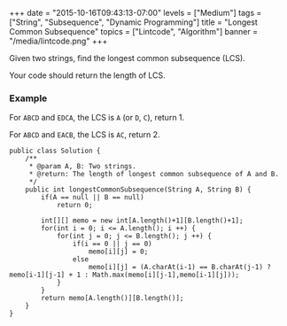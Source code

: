 +++
date = "2015-10-16T09:43:13-07:00"
levels = ["Medium"]
tags = ["String", "Subsequence", "Dynamic Programming"]
title = "Longest Common Subsequence"
topics = ["Lintcode", "Algorithm"]
banner = "/media/lintcode.png"
+++

Given two strings, find the longest common subsequence (LCS).

Your code should return the length of LCS.
<!--more-->


### Example
For `ABCD` and `EDCA`, the LCS is `A` (or `D`, `C`), return 1.

For `ABCD` and `EACB`, the LCS is `AC`, return 2.


```
public class Solution {
    /**
     * @param A, B: Two strings.
     * @return: The length of longest common subsequence of A and B.
     */
    public int longestCommonSubsequence(String A, String B) {
        if(A == null || B == null)
            return 0;
        
        int[][] memo = new int[A.length()+1][B.length()+1];
        for(int i = 0; i <= A.length(); i ++) {
            for(int j = 0; j <= B.length(); j ++) {
                if(i == 0 || j == 0)
                    memo[i][j] = 0;
                else
                    memo[i][j] = (A.charAt(i-1) == B.charAt(j-1) ? memo[i-1][j-1] + 1 : Math.max(memo[i][j-1],memo[i-1][j]));
            }
        }
        return memo[A.length()][B.length()];
    }
}

```
